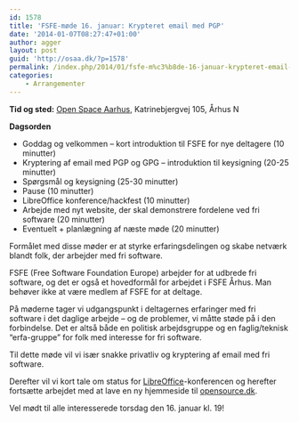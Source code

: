 ```yaml
---
id: 1578
title: 'FSFE-møde 16. januar: Krypteret email med PGP'
date: '2014-01-07T08:27:47+01:00'
author: agger
layout: post
guid: 'http://osaa.dk/?p=1578'
permalink: /index.php/2014/01/fsfe-m%c3%b8de-16-januar-krypteret-email-med-pgp/
categories:
    - Arrangementer
---
```


**Tid og sted:** [Open Space Aarhus](https://www.osaa.dk/), Katrinebjergvej 105, Århus N

**Dagsorden**

- Goddag og velkommen – kort introduktion til FSFE for nye deltagere (10 minutter)
- Kryptering af email med PGP og GPG – introduktion til keysigning (20-25 minutter)
- Spørgsmål og keysigning (25-30 minutter)
- Pause (10 minutter)
- LibreOffice konference/hackfest (10 minutter)
- Arbejde med nyt website, der skal demonstrere fordelene ved fri software (20 minutter)
- Eventuelt + planlægning af næste møde (20 minutter)

Formålet med disse møder er at styrke erfaringsdelingen og skabe netværk blandt folk, der arbejder med fri software.

FSFE (Free Software Foundation Europe) arbejder for at udbrede fri software, og det er også et hovedformål for arbejdet i FSFE Århus. Man behøver ikke at være medlem af FSFE for at deltage.

På møderne tager vi udgangspunkt i deltagernes erfaringer med fri software i det daglige arbejde – og de problemer, vi måtte støde på i den forbindelse. Det er altså både en politisk arbejdsgruppe og en faglig/teknisk “erfa-gruppe” for folk med interesse for fri software.

Til dette møde vil vi især snakke privatliv og kryptering af email med fri software.

Derefter vil vi kort tale om status for [LibreOffice](http://www.modspil.dk/LibreOffice)-konferencen og herefter fortsætte arbejdet med at lave en ny hjemmeside til [opensource.dk](http://www.opensource.dk).

Vel mødt til alle interesserede torsdag den 16. januar kl. 19!